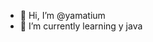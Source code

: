 - 👋 Hi, I’m @yamatium
- 🌱 I’m currently learning  y java

<!---
yamatium/yamatium is a ✨ special ✨ repository because its `README.md` (this file) appears on your GitHub profile.
You can click the Preview link to take a look at your changes.
--->
